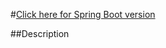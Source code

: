 #[Click here for Spring Boot version](https://github.com/SophiyaYO/minesweeper-spring-boot-console-application)

##Description

##